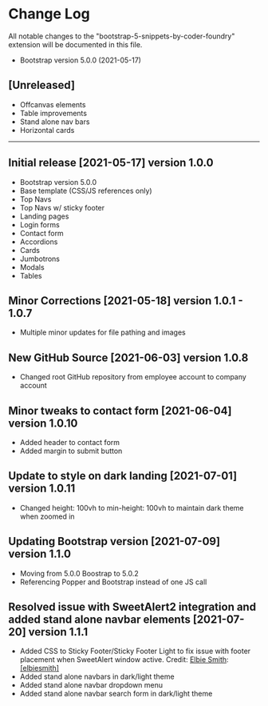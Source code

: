 # Change Log

All notable changes to the "bootstrap-5-snippets-by-coder-foundry" extension will be documented in this file.

- Bootstrap version 5.0.0 (2021-05-17)

## [Unreleased]

- Offcanvas elements
- Table improvements
- Stand alone nav bars
- Horizontal cards

---

## Initial release [2021-05-17] version 1.0.0

- Bootstrap version 5.0.0
- Base template (CSS/JS references only)
- Top Navs
- Top Navs w/ sticky footer
- Landing pages
- Login forms
- Contact form
- Accordions
- Cards
- Jumbotrons
- Modals
- Tables

## Minor Corrections [2021-05-18] version 1.0.1 - 1.0.7

- Multiple minor updates for file pathing and images

## New GitHub Source [2021-06-03] version 1.0.8

- Changed root GitHub repository from employee account to company account

## Minor tweaks to contact form [2021-06-04] version 1.0.10

- Added header to contact form
- Added margin to submit button

## Update to style on dark landing [2021-07-01] version 1.0.11

- Changed height: 100vh to min-height: 100vh to maintain dark theme when zoomed in

## Updating Bootstrap version [2021-07-09] version 1.1.0

- Moving from 5.0.0 Boostrap to 5.0.2
- Referencing Popper and Bootstrap instead of one JS call

## Resolved issue with SweetAlert2 integration and added stand alone navbar elements [2021-07-20] version 1.1.1

- Added CSS to Sticky Footer/Sticky Footer Light to fix issue with footer placement when SweetAlert window active. Credit: <a href="https://elbie.me/" target="_blank" alt="Elbie Smith portfolio">Elbie Smith</a>: <a href="https://github.com/elbiesmith" target="_blank" alt="Elbie Smith GitHub">[elbiesmith]</a>
- Added stand alone navbars in dark/light theme
- Added stand alone navbar dropdown menu
- Added stand alone navbar search form in dark/light theme